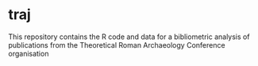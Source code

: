 # traj
This repository contains the R code and data for a bibliometric analysis of publications from the Theoretical Roman Archaeology Conference organisation

